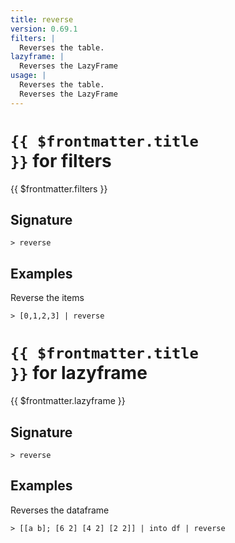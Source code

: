 ```yaml
---
title: reverse
version: 0.69.1
filters: |
  Reverses the table.
lazyframe: |
  Reverses the LazyFrame
usage: |
  Reverses the table.
  Reverses the LazyFrame
---
```


# <code>{{ $frontmatter.title }}</code> for filters

<div class='command-title'>{{ $frontmatter.filters }}</div>

## Signature

```> reverse ```

## Examples

Reverse the items
```shell
> [0,1,2,3] | reverse
```

# <code>{{ $frontmatter.title }}</code> for lazyframe

<div class='command-title'>{{ $frontmatter.lazyframe }}</div>

## Signature

```> reverse ```

## Examples

Reverses the dataframe
```shell
> [[a b]; [6 2] [4 2] [2 2]] | into df | reverse
```
